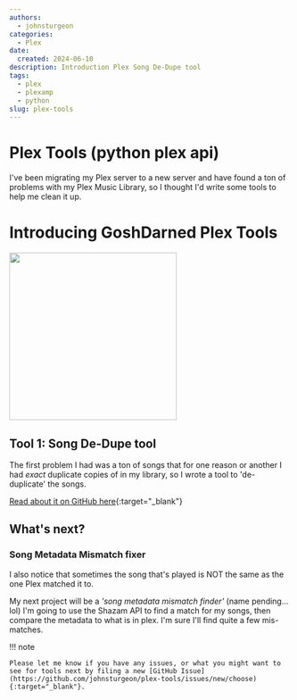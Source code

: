 ```yaml
---
authors:
  - johnsturgeon
categories:
  - Plex
date:
  created: 2024-06-10
description: Introduction Plex Song De-Dupe tool
tags:
  - plex
  - plexamp
  - python
slug: plex-tools
---
```


# Plex Tools (python plex api)

I've been migrating my Plex server to a new server and have found a ton of problems with my Plex Music Library, so I thought I'd write some tools to help me clean it up.

<!-- more -->
# Introducing GoshDarned Plex Tools

<img width="300" src="https://github.com/johnsturgeon/plex-tools/assets/9746310/0c42ce63-983b-43a6-8f2e-77338e204cba">

## Tool 1: Song De-Dupe tool

The first problem I had was a ton of songs that for one reason or another I had *exact* duplicate copies of in my library, so I wrote a tool to 'de-duplicate' the songs.

[Read about it on GitHub here](https://github.com/johnsturgeon/plex-tools){:target="_blank"}

## What's next?

### Song Metadata Mismatch fixer

I also notice that sometimes the song that's played is NOT the same as the one Plex matched it to.

My next project will be a *'song metadata mismatch finder'* (name pending... lol)  I'm going to use the Shazam API to find a match for my songs, then compare the metadata to what is in plex.  I'm sure I'll find quite a few mis-matches.

!!! note

    Please let me know if you have any issues, or what you might want to see for tools next by filing a new [GitHub Issue](https://github.com/johnsturgeon/plex-tools/issues/new/choose){:target="_blank"}.
